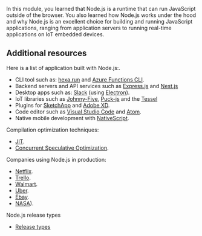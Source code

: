 In this module, you learned that Node.js is a runtime that can run JavaScript outside of the browser. You also learned how Node.js works under the hood and why Node.js is an excellent choice for building and running JavaScript applications, ranging from application servers to running real-time applications on IoT embedded devices.

## Additional resources

Here is a list of application built with Node.js:.

- CLI tool such as: [hexa.run](https://hexa.run) and [Azure Functions CLI](https://github.com/Azure/azure-functions-core-tools).
- Backend servers and API services such as [Express.js](https://expressjs.com/) and [Nest.js](https://nestjs.com/)
- Desktop apps such as: [Slack](https://slack.com/) (using [Electron](https://www.electronjs.org/)).
- IoT libraries such as [Johnny-Five](http://johnny-five.io/), [Puck-js](https://www.puck-js.com/) and the [Tessel](https://tessel.io/)
- Plugins for [SketchApp](https://www.sketch.com/) and [Adobe XD](https://www.adobe.com/products/xd.html).
- Code editor such as [Visual Studio Code](https://code.visualstudio.com/) and [Atom](https://atom.io/).
- Native mobile development with [NativeScript](https://www.nativescript.org/).

Compilation optimization techniques:

- [JIT](http://en.wikipedia.org/wiki/Just-in-time_compilation).
- [Concurrent Speculative Optimization](https://ponyfoo.com/articles/an-introduction-to-speculative-optimization-in-v8).

Companies using Node.js in production:

- [Netflix](https://www.youtube.com/watch?v=p74282nDMX8&feature=emb_title).
- [Trello](https://tech.trello.com/the-trello-tech-stack/).
- [Walmart](https://medium.com/walmartlabs/migrating-large-enterprise-to-nodejs-6c38523d2b33).
- [Uber](https://eng.uber.com/uber-tech-stack-part-two/).
- [Ebay](https://tech.ebayinc.com/engineering/how-we-built-ebays-first-node-js-application/).
- [NASA](https://openjsf.org/wp-content/uploads/sites/84/2020/02/Case_Study-Node.js-NASA.pdf)).

Node.js release types

- [Release types](https://github.com/nodejs/node#release-types)